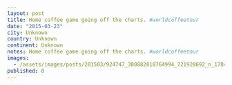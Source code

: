 ```yaml
---
layout: post
title: Home coffee game going off the charts. #worldcoffeetour
date: "2015-03-23"
city: Unknown
country: Unknown
continent: Unknown
notes: Home coffee game going off the charts. #worldcoffeetour
images:
  - /assets/images/posts/201503/924747_380882818764994_721928692_n_17841778804001623.jpg
published: 0
---
```

